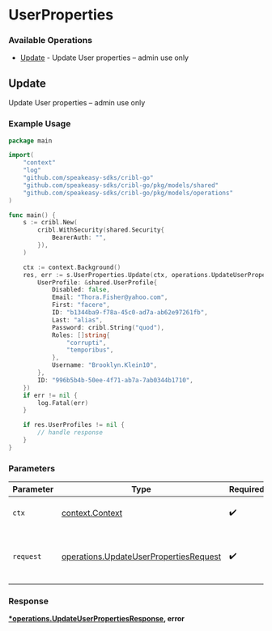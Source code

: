 # UserProperties

### Available Operations

* [Update](#update) - Update User properties – admin use only

## Update

Update User properties – admin use only

### Example Usage

```go
package main

import(
	"context"
	"log"
	"github.com/speakeasy-sdks/cribl-go"
	"github.com/speakeasy-sdks/cribl-go/pkg/models/shared"
	"github.com/speakeasy-sdks/cribl-go/pkg/models/operations"
)

func main() {
    s := cribl.New(
        cribl.WithSecurity(shared.Security{
            BearerAuth: "",
        }),
    )

    ctx := context.Background()
    res, err := s.UserProperties.Update(ctx, operations.UpdateUserPropertiesRequest{
        UserProfile: &shared.UserProfile{
            Disabled: false,
            Email: "Thora.Fisher@yahoo.com",
            First: "facere",
            ID: "b1344ba9-f78a-45c0-ad7a-ab62e97261fb",
            Last: "alias",
            Password: cribl.String("quod"),
            Roles: []string{
                "corrupti",
                "temporibus",
            },
            Username: "Brooklyn.Klein10",
        },
        ID: "996b5b4b-50ee-4f71-ab7a-7ab0344b1710",
    })
    if err != nil {
        log.Fatal(err)
    }

    if res.UserProfiles != nil {
        // handle response
    }
}
```

### Parameters

| Parameter                                                                                        | Type                                                                                             | Required                                                                                         | Description                                                                                      |
| ------------------------------------------------------------------------------------------------ | ------------------------------------------------------------------------------------------------ | ------------------------------------------------------------------------------------------------ | ------------------------------------------------------------------------------------------------ |
| `ctx`                                                                                            | [context.Context](https://pkg.go.dev/context#Context)                                            | :heavy_check_mark:                                                                               | The context to use for the request.                                                              |
| `request`                                                                                        | [operations.UpdateUserPropertiesRequest](../../models/operations/updateuserpropertiesrequest.md) | :heavy_check_mark:                                                                               | The request object to use for the request.                                                       |


### Response

**[*operations.UpdateUserPropertiesResponse](../../models/operations/updateuserpropertiesresponse.md), error**

